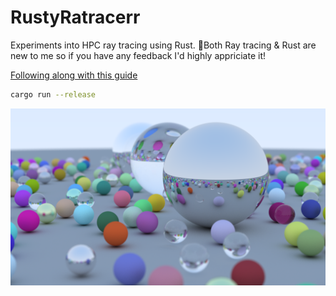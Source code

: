 # RustyRatracerr
Experiments into HPC ray tracing using Rust.
📖Both Ray tracing & Rust are new to me so if you have any feedback I'd highly appriciate it!


[Following along with this guide](https://raytracing.github.io/books/RayTracingInOneWeekend.html)

```bash
cargo run --release
```

<p align="center">
   <div style="width:640;height:320">
       <img style="width: inherit" src="https://github.com/Timmoth/RustyRatracerr/blob/main/images/raytrace-1200x675.png?raw=true">
</div>
</p>
